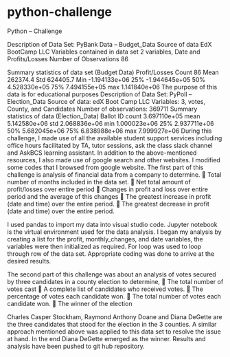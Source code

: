 # python-challenge
Python – Challenge 

Description of Data Set: PyBank Data – Budget_Data
Source of data	EdX BootCamp LLC
Variables contained in data set	2 variables, Date and Profits/Losses 
Number of Observations	86
	
	

Summary statistics of data set (Budget Data)
	Profit/Losses
Count	86
Mean	262374.4
Std	624405.7
Min	-1.194133e+06
25%	-1.944645e+05
50%	4.528330e+05
75%	7.494155e+05
max	1.141840e+06
The purpose of this data is for educational purposes
Description of Data Set: PyPoll – Election_Data
Source of data:       edX Boot Camp LLC
Variables:  3, votes, County, and Candidates
Number of observations:  369711
Summary statistics of data (Election_Data)
	Ballot ID
count	3.697110e+05
mean	5.142580e+06
std	2.068836e+06
min	1.000023e+06
25%	2.937711e+06
50%	5.682045e+06
75%	6.838988e+06
max	7.999927e+06
During this challenge, I made use of all the available student support services including office hours facilitated by TA, tutor sessions, ask the class slack channel and AskBCS learning assistant.
In addition to the above-mentioned resources, I also made use of google search and other websites.
I modified some codes that I browsed from google website.
The first part of this challenge is analysis of financial data from a company to determine.
	Total number of months included in the data set.
	Net total amount of profit/losses over entire period
	Changes in profit and loss over entire period and the average of this changes
	The greatest increase in profit (date and time) over the entire period.
	The greatest decrease in profit (date and time) over the entire period.

I used pandas to import my data into visual studio code. Jupyter notebook is the virtual environment used for the data analysis.
I began my analysis by creating a list for the profit, monthly_changes, and date variables, the variables were then initialized as required.
For loop was used to loop through row of the data set. Appropriate coding was done to arrive at the desired results.

The second part of this challenge was about an analysis of votes secured by three candidates in a county election to determine,
	The total number of votes cast
	A complete list of candidates who received votes.
	The percentage of votes each candidate won.
	The total number of votes each candidate won.
	The winner of the election

Charles Casper Stockham, Raymond Anthony Doane and Diana DeGette are the three candidates that stood for the election in the 3 counties.
A similar approach mentioned above was applied to this data set to resolve the issue at hand.
In the end Diana DeGette emerged as the winner. Results and analysis have been pushed to git hub repository.



